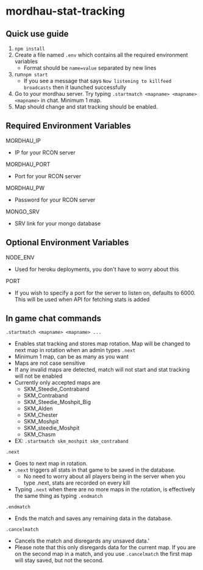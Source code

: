 # mordhau-stat-tracking

## Quick use guide

1. `npm install`
2. Create a file named `.env` which contains all the required environment variables
   - Format should be `name=value` separated by new lines
3. run`npm start`
   - If you see a message that says `Now listening to killfeed broadcasts` then it launched successfully
4. Go to your mordhau server. Try typing `.startmatch <mapname> <mapname> <mapname>` in chat. Minimum 1 map.
5. Map should change and stat tracking should be enabled.

## Required Environment Variables

MORDHAU_IP

- IP for your RCON server

MORDHAU_PORT

- Port for your RCON server

MORDHAU_PW

- Password for your RCON server

MONGO_SRV

- SRV link for your mongo database

## Optional Environment Variables

NODE_ENV

- Used for heroku deployments, you don't have to worry about this

PORT

- If you wish to specify a port for the server to listen on, defaults to 6000. This will be used when API for fetching stats is added

## In game chat commands

`.startmatch <mapname> <mapname> ...`

- Enables stat tracking and stores map rotation. Map will be changed to next map in rotation when an admin types `.next`
- Minimum 1 map, can be as many as you want
- Maps are not case sensitive
- If any invalid maps are detected, match will not start and stat tracking will not be enabled
- Currently only accepted maps are
  - SKM_Steedie_Contraband
  - SKM_Contraband
  - SKM_Steedie_Moshpit_Big
  - SKM_Alden
  - SKM_Chester
  - SKM_Moshpit
  - SKM_steedie_Moshpit
  - SKM_Chasm
- EX: `.startmatch skm_moshpit skm_contraband`

`.next`

- Goes to next map in rotation.
- `.next` triggers all stats in that game to be saved in the database.
  - No need to worry about all players being in the server when you type .next, stats are recorded on every kill
- Typing `.next` when there are no more maps in the rotation, is effectively the same thing as typing `.endmatch`

`.endmatch`

- Ends the match and saves any remaining data in the database.

`.cancelmatch`

- Cancels the match and disregards any unsaved data.'
- Please note that this only disregards data for the current map. If you are on the second map in a match, and you use `.cancelmatch` the first map will stay saved, but not the second.

